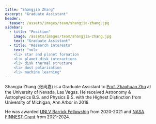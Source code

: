 ```yaml
---
title: "Shangjia Zhang"
excerpt: "Graduate Assistant"
header:
  teaser: /assets/images/team/shangjia-zhang.jpg
sidebar:
  - title: "Position"
    image: /assets/images/team/shangjia-zhang.jpg
    text: "Graduate Assistant"
  - title: "Research Interests"
    text: "<ul>
    <li> star and planet formation
    <li> planet-disk interactions
    <li> disk thermal structure
    <li> dust polarization
    <li> machine learning"
---
```


Shangjia Zhang (张尚嘉) is a Graduate Assistant to [Prof. Zhaohuan Zhu](team/zhaohuan-zhu) at the University of Nevada, Las Vegas. He received Astronomy & Astrophysics B.S. and Physics B.S. with the Highest Distinction from University of Michigan, Ann Arbor in 2018. 

He was awarded [UNLV Barrick Fellowship](https://www.unlv.edu/announcement/graduate-college-announces-2020-21-fellowship-recipients) from 2020-2021 and [NASA FINNEST Grant](https://nspires.nasaprs.com/external/viewrepositorydocument/cmdocumentid=759880/solicitationId=%7BE16CD59F-29DD-06C0-8971-CE1A9C252FD4%7D/viewSolicitationDocument=1/ROSES19%20FINESST%20Planetary%20Science%20Selections%20(6%2030%202020).pdf) from 2021-2024.
